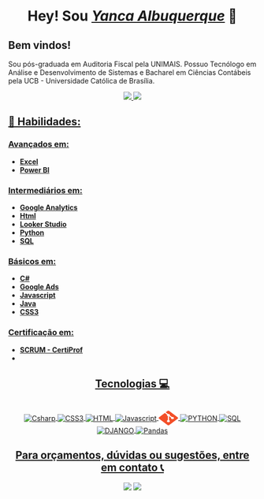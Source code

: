 <div>
  <h1 align="center">Hey! Sou <a href="https://www.linkedin.com/in/yanca-albuquerque-s9/"><i>Yanca Albuquerque</i></a> 🖖</h1>
  
## Bem vindos!

  Sou pós-graduada em Auditoria Fiscal pela UNIMAIS. Possuo Tecnólogo em Análise e Desenvolvimento de Sistemas e Bacharel em Ciências Contábeis pela UCB - Universidade Católica de Brasília.</h3>
  
</div>
<div align="center">
  <a href="https://github.com/yanca-albuquerque">
  <img height="160em" src="https://github-readme-stats.vercel.app/api?username=yanca-albuquerque&show_icons=true&theme=radical&include_all_commits=true&count_private=true"/>
  <img height="160em" src="https://github-readme-stats.vercel.app/api/top-langs/?username=yanca-albuquerque&layout=compact&langs_count=7&theme=radical"/>
</div>

## 🌟 Habilidades:
### Avançados em:
- **Excel**
- **Power BI**

### Intermediários em:
- **Google Analytics**
- **Html**
- **Looker Studio**
- **Python**
- **SQL**

### Básicos em:
- **C#**
- **Google Ads**
- **Javascript**
- **Java**
- **CSS3**

### Certificação em:
- **SCRUM - CertiProf**
- 
<div align="center">
  <h2 align="center">Tecnologias 💻</h2>
</div>
<div align="center" valign="top"><br>
  <img align="center" alt="Csharp" height="30" width="40" src="https://cdn.jsdelivr.net/gh/devicons/devicon/icons/csharp/csharp-original.svg">
  <img align="center" alt="CSS3" height="30" width="40" src="https://cdn.jsdelivr.net/gh/devicons/devicon/icons/css3/css3-original.svg">
  <img align="center" alt="HTML" height="30" width="40" src="https://cdn.jsdelivr.net/gh/devicons/devicon/icons/html5/html5-original.svg">
  <img align="center" alt="Javascript" height="30" width="40" src="https://cdn.jsdelivr.net/gh/devicons/devicon/icons/javascript/javascript-original.svg">
  <img align="center" alt="git" height="30" width="40" src="https://raw.githubusercontent.com/devicons/devicon/master/icons/git/git-original.svg ">
  <img align="center" alt="PYTHON" height="30" width="40" src="https://cdn.jsdelivr.net/gh/devicons/devicon/icons/python/python-original.svg">
  <img align="center" alt="SQL" height="30" width="40" src="https://cdn.jsdelivr.net/gh/devicons/devicon@latest/icons/azuresqldatabase/azuresqldatabase-original.svg">
  <img align="center" alt="DJANGO" height="30" width="40" src="https://cdn.jsdelivr.net/gh/devicons/devicon@latest/icons/django/django-plain.svg">
  <img align="center" alt="Pandas" height="30" width="40" src="https://cdn.jsdelivr.net/gh/devicons/devicon@latest/icons/pandas/pandas-original.svg">
</div>

<div align="center">
  <h2 align="center">Para orçamentos, dúvidas ou sugestões, entre em contato 📞</h2>
</div>
<div align="center">
  <a href="https://www.linkedin.com/in/yanca-albuquerque-s9/" target="_blank"><img src="https://img.shields.io/badge/-LinkedIn-%230077B5?style=for-the-badge&logo=linkedin&logoColor=white" target="_blank"></a>   
  <a href ="mailto:yanca.analyst@gmail.com"><img src="https://img.shields.io/badge/Gmail-D14836?style=for-the-badge&logo=gmail&logoColor=white" target="_blank"></a> 
</div>

